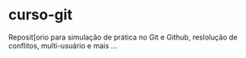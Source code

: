 # curso-git
Reposit[orio para simulação de prática no Git e Github, reslolução de conflitos, multi-usuário e mais ...
